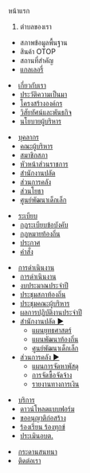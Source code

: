 หน้าแรก
1. ตำบลของเรา
* สภาพข้อมูลพื้นฐาน
* สินค้า OTOP
* สถานที่สำคัญ</a>
				</li>
				<li>
					<a href="#">แกลเลอรี่</a>
				</li>
			</ul>
		</li>
		<li><a href="page.php?p=page-two#topnav">เกี่ยวกับเรา</a>
			<ul>
				<li>
					<a href="#">ประวัติความเป็นมา</a>
				</li>
				<li>
					<a href="#">โครงสร้างองค์กร</a>
				</li>
				<li>
					<a href="#">วิสัยทัศน์และพันธกิจ</a>
				</li>
				<li>
					<a href="#">นโยบายผู้บริหาร</a>
				</li>
			</ul>
		</li>
		<li><a href="#">บุคลากร</a>
			<ul>
				<li>
					<a href="#">คณะผู้บริหาร</a>
				</li>
				<li>
					<a href="#">สมาชิกสภา</a>
				</li>
				<li>
					<a href="#">หัวหน้าส่วนราชการ</a>
				</li>
				<li>
					<a href="#">สำนักงานปลัด</a>
				</li>
				<li>
					<a href="#">ส่วนการคลัง</a>
				</li>
				<li>
					<a href="#">ส่วนโยธา</a>
				</li>
				<li>
					<a href="#">ศูนย์พัฒนาเด็กเล็ก</a>
				</li>
			</ul>
		</li>
		<li><a href="#">ระเบียบ</a>
			<ul>
				<li>
					<a href="#">กฎระเบียบข้อบังคับ</a>
				</li>
				<li>
					<a href="#">กฎหมายท้องถิ่น</a>
				</li>
				<li>
					<a href="#">ประกาศ</a>
				</li>
				<li>
					<a href="#">คำสั่ง</a>
				</li>
			</ul>
		</li>
		<li><a href="#">การดำเนินงาน</a>
			<ul class="menu2">
				<li>
					<a href="#">การดำเนินงาน</a>
				</li>
				<li>
					<a href="#">งบประมาณประจำปี</a>
				</li>
				<li>
					<a href="#">ประชุมสภาท้องถิ่น</a>
				</li>
				<li>
					<a href="#">ประชุมคณะผู้บริหาร</a>
				</li>
				<li>
					<a href="#">ผลการปฏิบัติงานประจำปี</a>
				</li>
				<li>
					<a href="#">สำนักงานปลัด   ►</a>
					<ul>
						<li>
							<a href="#">แผนยุทธศาสตร์</a>
						</li>
						<li>
							<a href="#">แผนพัฒนาท้องถิ่น</a>
						</li>
						<li>
							<a href="#">ศูนย์พัฒนาเด็กเล็ก</a>
						</li>
					</ul>
				</li>
				<li>
					<a href="#">ส่วนการคลัง   ►</a>
					<ul>
						<li>
							<a href="#">แผนการจัดหาพัสดุ</a>
						</li>
						<li>
							<a href="#">การจัดซื้อจัดจ้าง</a>
						</li>
						<li>
							<a href="#">รายงานทางการเงิน</a>
						</li>
					</ul>
				</li>
			</ul>
		</li>
		<li><a href="#">บริการ</a>
			<ul>
				<li>
					<a href="#">ดาวน์โหลดแบบฟอร์ม</a>
				</li>
				<li>
					<a href="#">ขออนุญาติก่อสร้าง</a>
				</li>
				<li>
					<a href="#">ร้องเรียน ร้องทุกข์</a>
				</li>
				<li>
					<a href="#">ประเมินอบต.</a>
				</li>
			</ul>
		</li>
		<li><a href="page.php?p=forum">กระดานสนทนา</a></li>
		<li><a href="page.php?p=page-one#topnav">ติดต่อเรา</a></li>
	</ul>
